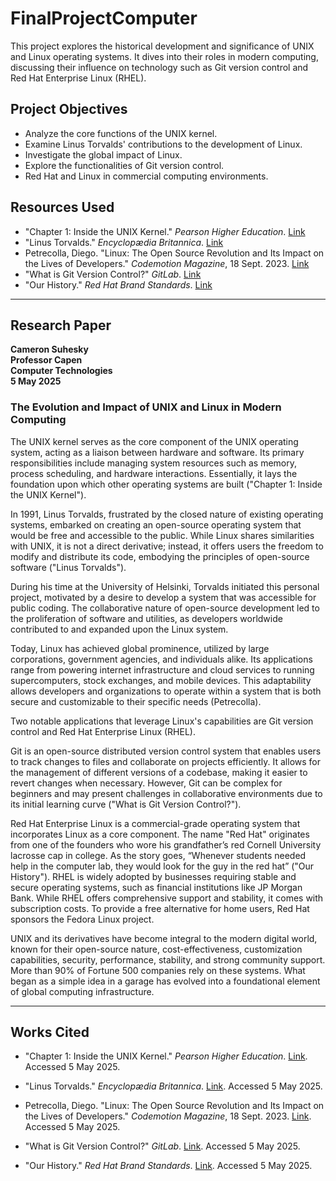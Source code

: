 # FinalProjectComputer
This project explores the historical development and significance of UNIX and Linux operating systems. It dives into their roles in modern computing, discussing their influence on technology such as Git version control and Red Hat Enterprise Linux (RHEL).
## Project Objectives

- Analyze the core functions of the UNIX kernel.
- Examine Linus Torvalds' contributions to the development of Linux.
- Investigate the global impact of Linux.
- Explore the functionalities of Git version control.
- Red Hat and Linux in commercial computing environments.

## Resources Used

- "Chapter 1: Inside the UNIX Kernel." *Pearson Higher Education*. [Link](https://www.pearsonhighered.com/assets/samplechapter/0/1/3/0/0130187062.pdf)
- "Linus Torvalds." *Encyclopædia Britannica*. [Link](https://www.britannica.com/biography/Linus-Torvalds)
- Petrecolla, Diego. "Linux: The Open Source Revolution and Its Impact on the Lives of Developers." *Codemotion Magazine*, 18 Sept. 2023. [Link](https://www.codemotion.com/magazine/dev-life/linux-the-open-source-revolution-and-its-impact-on-the-lives-of-developers/)
- "What is Git Version Control?" *GitLab*. [Link](https://about.gitlab.com/topics/version-control/what-is-git-version-control/)
- "Our History." *Red Hat Brand Standards*. [Link](https://www.redhat.com/en/about/brand/standards/history)

---

## Research Paper

**Cameron Suhesky**  
**Professor Capen**  
**Computer Technologies**  
**5 May 2025**

### The Evolution and Impact of UNIX and Linux in Modern Computing

The UNIX kernel serves as the core component of the UNIX operating system, acting as a liaison between hardware and software. Its primary responsibilities include managing system resources such as memory, process scheduling, and hardware interactions. Essentially, it lays the foundation upon which other operating systems are built ("Chapter 1: Inside the UNIX Kernel").

In 1991, Linus Torvalds, frustrated by the closed nature of existing operating systems, embarked on creating an open-source operating system that would be free and accessible to the public. While Linux shares similarities with UNIX, it is not a direct derivative; instead, it offers users the freedom to modify and distribute its code, embodying the principles of open-source software ("Linus Torvalds").

During his time at the University of Helsinki, Torvalds initiated this personal project, motivated by a desire to develop a system that was accessible for public coding. The collaborative nature of open-source development led to the proliferation of software and utilities, as developers worldwide contributed to and expanded upon the Linux system.

Today, Linux has achieved global prominence, utilized by large corporations, government agencies, and individuals alike. Its applications range from powering internet infrastructure and cloud services to running supercomputers, stock exchanges, and mobile devices. This adaptability allows developers and organizations to operate within a system that is both secure and customizable to their specific needs (Petrecolla).

Two notable applications that leverage Linux's capabilities are Git version control and Red Hat Enterprise Linux (RHEL).

Git is an open-source distributed version control system that enables users to track changes to files and collaborate on projects efficiently. It allows for the management of different versions of a codebase, making it easier to revert changes when necessary. However, Git can be complex for beginners and may present challenges in collaborative environments due to its initial learning curve ("What is Git Version Control?").

Red Hat Enterprise Linux is a commercial-grade operating system that incorporates Linux as a core component. The name "Red Hat" originates from one of the founders who wore his grandfather’s red Cornell University lacrosse cap in college. As the story goes, “Whenever students needed help in the computer lab, they would look for the guy in the red hat” ("Our History"). RHEL is widely adopted by businesses requiring stable and secure operating systems, such as financial institutions like JP Morgan Bank. While RHEL offers comprehensive support and stability, it comes with subscription costs. To provide a free alternative for home users, Red Hat sponsors the Fedora Linux project.

UNIX and its derivatives have become integral to the modern digital world, known for their open-source nature, cost-effectiveness, customization capabilities, security, performance, stability, and strong community support. More than 90% of Fortune 500 companies rely on these systems. What began as a simple idea in a garage has evolved into a foundational element of global computing infrastructure.

---

## Works Cited

- "Chapter 1: Inside the UNIX Kernel." *Pearson Higher Education*. [Link](https://www.pearsonhighered.com/assets/samplechapter/0/1/3/0/0130187062.pdf). Accessed 5 May 2025.

- "Linus Torvalds." *Encyclopædia Britannica*. [Link](https://www.britannica.com/biography/Linus-Torvalds). Accessed 5 May 2025.

- Petrecolla, Diego. "Linux: The Open Source Revolution and Its Impact on the Lives of Developers." *Codemotion Magazine*, 18 Sept. 2023. [Link](https://www.codemotion.com/magazine/dev-life/linux-the-open-source-revolution-and-its-impact-on-the-lives-of-developers/). Accessed 5 May 2025.

- "What is Git Version Control?" *GitLab*. [Link](https://about.gitlab.com/topics/version-control/what-is-git-version-control/). Accessed 5 May 2025.

- "Our History." *Red Hat Brand Standards*. [Link](https://www.redhat.com/en/about/brand/standards/history). Accessed 5 May 2025.
